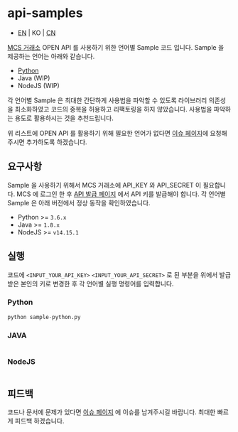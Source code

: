 # api-samples

- [EN](../README.md) | KO | [CN](README-CN.md)

[MCS 거래소](https://mycoinstory.com/) OPEN API 를 사용하기 위한 언어별 Sample 코드 입니다. Sample 을 제공하는 언어는 아래와 같습니다.

- [Python](../sample-python.py)
- Java (WIP)
- NodeJS (WIP)

각 언어별 Sample 은 최대한 간단하게 사용법을 파악할 수 있도록 라이브러리 의존성을 최소화하였고 코드의 중복을 허용하고 리팩토링을 하지 않았습니다. 사용법을 파악하는 용도로 활용하시는 것을 추천드립니다.

위 리스트에 OPEN API 를 활용하기 위해 필요한 언어가 없다면 [이슈 페이지](https://github.com/mcs-exchange/api-samples/issues)에 요청해주시면 추가하도록 하겠습니다.

## 요구사항
Sample 을 사용하기 위해서 MCS 거래소에 API_KEY 와 API_SECRET 이 필요합니다. MCS 에 로그인 한 후 [API 발급 페이지](https://mycoinstory.com/account/api) 에서 API 키를 발급해야 합니다.
각 언어별 Sample 은 아래 버전에서 정상 동작을 확인하였습니다.

- Python >= `3.6.x`
- Java >= `1.8.x`
- NodeJS >= `v14.15.1`

## 실행
코드에 `<INPUT_YOUR_API_KEY>` `<INPUT_YOUR_API_SECRET>` 로 된 부분을 위에서 발급받은 본인의 키로 변경한 후 각 언어별 실행 명령어를 입력합니다.

### Python
```python 
python sample-python.py
```
### JAVA
```java
```
### NodeJS
```nodejs
```

## 피드백
코드나 문서에 문제가 있다면 [이슈 페이지](https://github.com/mcs-exchange/api-samples/issues) 에 이슈를 남겨주시길 바랍니다. 최대한 빠르게 피드백 하겠습니다.